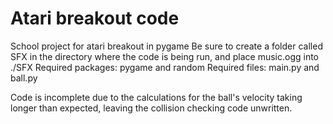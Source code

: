 # Atari breakout code
 School project for atari breakout in pygame
 Be sure to create a folder called SFX in the directory where the code is being run, and place music.ogg into ./SFX
 Required packages: pygame and random
 Required files: main.py and ball.py


 Code is incomplete due to the calculations for the ball's velocity taking longer than expected, leaving the collision checking code unwritten.